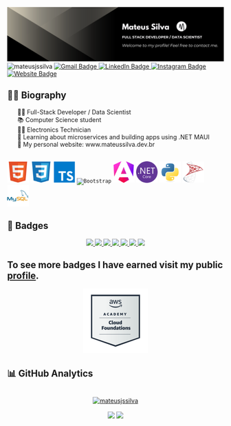 <!-- Banner -->
<div align="center" width="100%">
  <img src="resources/Banner.png">
</div>

<!-- Personal Information -->
<div>
  <!-- Contact and Infos -->
  <div align="left">
    <img src="https://komarev.com/ghpvc/?username=mateusjssilva&label=Profile%20views&color=0e75b6&style=for-the-badge" alt="mateusjssilva" />
    <a href="mailto:trabalhomateusjs521@gmail.com" target="_blank">
      <img src="https://img.shields.io/badge/Gmail-D14836?style=for-the-badge&logo=gmail&logoColor=white" alt="Gmail Badge"/>
    </a>
    <a href="https://www.linkedin.com/in/mateus-silva-7b9796211/" target="_blank">
      <img src="https://img.shields.io/badge/LinkedIn-0077B5?style=for-the-badge&logo=linkedin&logoColor=white" alt="LinkedIn Badge"/>
    </a>
    <a href="https://www.instagram.com/mateus_silva.dev/" target="_blank">
      <img src="https://img.shields.io/badge/Instagram-E4405F?style=for-the-badge&logo=instagram&logoColor=white" alt="Instagram Badge"/>
    </a>
    <a href="https://www.mateussilva.dev.br/" target="_blank">
      <img src="https://img.shields.io/badge/Website-4285F4?style=for-the-badge&logo=google-chrome&logoColor=white" alt="Website Badge"/>
    </a>
  </div>
  <h2>👨‍💻 Biography</h2>
  <ul style="list-style-type:none;">
    <li>👨‍💻 Full-Stack Developer / Data Scientist</li>
    <li>📚 Computer Science student</li>
    <li>👨‍🔧 Electronics Technician</li>
    <li>📘 Learning about microservices and building apps using .NET MAUI</li>
    <li>🔗 My personal website: <a href="https://www.mateussilva.dev.br" target="_blank" style="text-decoration: none; color: inherit;">www.mateussilva.dev.br</a></li>
  </ul>
</div>

<!-- Tech Stack -->
<div>
  <br>
  <code><img width="50" src="https://github.com/devicons/devicon/blob/master/icons/html5/html5-original.svg" title="HTML5" alt="HTML5"/></code>
  <code><img width="50" src="https://github.com/devicons/devicon/blob/master/icons/css3/css3-original.svg" title="CSS3" alt="CSS3"/></code>
  <code><img width="50" src="https://github.com/devicons/devicon/blob/master/icons/typescript/typescript-original.svg" title="TypeScript" alt="TypeScript"/></code>
  <code><img width="50" src="https://user-images.githubusercontent.com/25181517/183898054-b3d693d4-dafb-4808-a509-bab54cf5de34.png" alt="Bootstrap" title="Bootstrap"/></code>
  <code><img width="50" src="https://github.com/devicons/devicon/blob/master/icons/angular/angular-original.svg" title="Angular" alt="Angular"/></code>
  <code><img width="50" src="https://github.com/devicons/devicon/blob/master/icons/dotnetcore/dotnetcore-original.svg" title=".NET Core" alt=".NET Core"/></code>
  <code><img width="50" src="https://github.com/devicons/devicon/blob/master/icons/python/python-original.svg" title="Python" alt="Python"/></code>
  <code><img width="50" src="https://github.com/devicons/devicon/blob/master/icons/microsoftsqlserver/microsoftsqlserver-original.svg" title="SQL Server" alt="SQL Server"/></code>
  <code><img width="50" src="https://github.com/devicons/devicon/blob/master/icons/mysql/mysql-original-wordmark.svg" title="SQL" alt="SQL"/></code>
</div>

<div>
  <h2>🚀 Badges</h2>
  <div align="center">
    <a href="https://www.cloudskillsboost.google/public_profiles/b13485ad-d45c-4c64-ba92-ad53c32c27d3/badges/14179136" target="_blank">
      <img height="150px" src="https://cdn.qwiklabs.com/KR41r5TH13jpDKg2Bpv1%2FO7juhEQ9cYZ756fYxlQd9Y%3D">
    </a>
    <a href="https://www.cloudskillsboost.google/public_profiles/b13485ad-d45c-4c64-ba92-ad53c32c27d3/badges/14180194" target="_blank">
      <img height="150px" src="https://cdn.qwiklabs.com/3hiWvIvbL7Se3k5QxX8I45i3fz1PPl%2BOGBTtzrhjtWo%3D">
    </a>
    <a href="https://www.cloudskillsboost.google/public_profiles/b13485ad-d45c-4c64-ba92-ad53c32c27d3/badges/14156681" target="_blank">
      <img height="150px" src="https://cdn.qwiklabs.com/ORoZ295Vb%2BLs6VvawOctoRUBLHnLS3sKloFU6AIRZhE%3D">
    </a>
    <a href="https://www.cloudskillsboost.google/public_profiles/b13485ad-d45c-4c64-ba92-ad53c32c27d3/badges/14178473" target="_blank">
      <img height="150px" src="https://cdn.qwiklabs.com/TVR1AMh8sKiqC8HECnhUcS0H7Gzzc8i1FsUw7hnuxIo%3D">
    </a>
    <a href="https://www.cloudskillsboost.google/public_profiles/b13485ad-d45c-4c64-ba92-ad53c32c27d3/badges/14241005" target="_blank">
      <img height="150px" src="https://cdn.qwiklabs.com/41Qz1ksWwngxbTpfJ%2FIZveqxfCwLwhS7yY7UKExYt80%3D">
    </a>
    <a href="https://www.cloudskillsboost.google/public_profiles/b13485ad-d45c-4c64-ba92-ad53c32c27d3/badges/14240968" target="_blank">
      <img height="150px" src="https://cdn.qwiklabs.com/Meu%2BR9A0204fPOsjzueiSH1IUl9JVhlGSEJjT7IAczQ%3D">
    </a>
    <a href="https://www.cloudskillsboost.google/public_profiles/b13485ad-d45c-4c64-ba92-ad53c32c27d3/badges/14234744" target="_blank">
      <img height="150px" src="https://cdn.qwiklabs.com/oyB%2Bcuv1ssQM0tzp3hBi5D2IePU1obATF%2Fz0R2Tu8uw%3D">
    </a>
  </div>
  <h2>To see more badges I have earned visit my public <a  href="https://www.cloudskillsboost.google/public_profiles/b13485ad-d45c-4c64-ba92-ad53c32c27d3">profile</a>.</h2>
  <div align="center">
    <img height="150px" src="resources/aws-academy.png">
  </div>
</div>

<!-- GitHub Analytics -->
<div>
  <h2>📊 GitHub Analytics</h2>  
  <div align="center">
    <br>
    <a href="https://github.com/ryo-ma/github-profile-trophy">
      <img src="https://github-profile-trophy.vercel.app/?username=mateusjssilva&rank=SECRET,SSS,S,AAA,AA,A&row=1&column=5&margin-w=15&margin-h=15" alt="mateusjssilva"/>
    </a>
    <br>
    <br>
    <img height="200em" src="https://github-readme-stats.vercel.app/api?username=MateusjsSilva&show_icons=true&theme=github_dark_dimmed&count_private=true" />
    <img height="200em" src="https://github-readme-stats.vercel.app/api/top-langs/?username=MateusjsSilva&layout=donut&show_icons=true&theme=github_dark_dimmed&count_private=true"/>
  </div>
</div>
